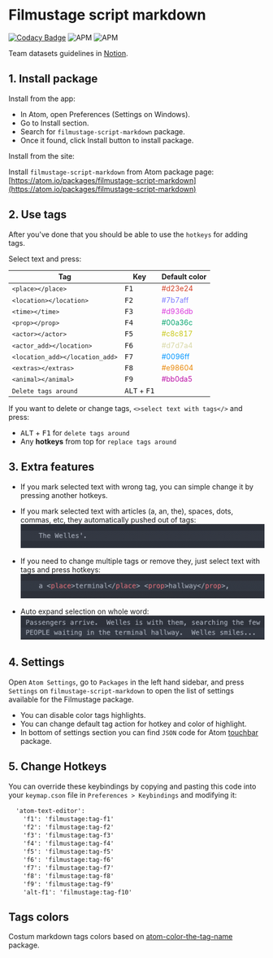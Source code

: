 # Filmustage script markdown
[![Codacy Badge](https://api.codacy.com/project/badge/Grade/277c5eb1aa1f497ca2878b697d682242)](https://www.codacy.com/app/filmustage/filmustage_script_markdown?utm_source=github.com&amp;utm_medium=referral&amp;utm_content=filmustage/filmustage_script_markdown&amp;utm_campaign=Badge_Grade)
![APM](https://img.shields.io/apm/v/filmustage-script-markdown.svg)
![APM](https://img.shields.io/apm/l/filmustage-script-markdown.svg)

Team datasets guidelines in [Notion](https://www.notion.so/filmustage/Datasets-Guidelines-5445b5559c8948d59e30b44b531f0dc4).

## 1. Install package
Install from the app:
-   In Atom, open Preferences (Settings on Windows).
-   Go to Install section.
-   Search for `filmustage-script-markdown` package.
-   Once it found, click Install button to install package.

Install from the site:

Install `filmustage-script-markdown` from Atom package page:  
[https://atom.io/packages/filmustage-script-markdown](https://atom.io/packages/filmustage-script-markdown)

## 2. Use tags
After you've done that you should be able to use the `hotkeys` for adding tags.

Select text and press:

| Tag                             | Key                            | Default color                              |
|---------------------------------|--------------------------------|--------------------------------------------|
| `<place></place>`               | <kbd>F1</kbd>                  | <span style="color:#d23e24">#d23e24</span> |
| `<location></location>`         | <kbd>F2</kbd>                  | <span style="color:#7b7aff">#7b7aff</span> |
| `<time></time>`                 | <kbd>F3</kbd>                  | <span style="color:#d936db">#d936db</span> |
| `<prop></prop>`                 | <kbd>F4</kbd>                  | <span style="color:#00a36c">#00a36c</span> |
| `<actor></actor>`               | <kbd>F5</kbd>                  | <span style="color:#c8c817">#c8c817</span> |
| `<actor_add></location>`        | <kbd>F6</kbd>                  | <span style="color:#d7d7a4">#d7d7a4</span> |
| `<location_add></location_add>` | <kbd>F7</kbd>                  | <span style="color:#0096ff">#0096ff</span> |
| `<extras></extras>`             | <kbd>F8</kbd>                  | <span style="color:#e98604">#e98604</span> |
| `<animal></animal>`             | <kbd>F9</kbd>                  | <span style="color:#bb0da5">#bb0da5</span> |
| `Delete tags around`            | <kbd>ALT</kbd> + <kbd>F1</kbd> | &nbsp;                                     |

If you want to delete or change tags, `<>select text with tags</>` and press:
-   <kbd>ALT</kbd> + <kbd>F1</kbd> for `delete tags around`
-   Any **hotkeys** from top for `replace tags around`

## 3. Extra features
-   If you mark selected text with wrong tag, you can simple change it by pressing another hotkeys.

-   If you mark selected text with articles (a, an, the), spaces, dots, commas, etc, they automatically pushed out of tags:  
![](img/samples_01.gif)

-   If you need to change multiple tags or remove they, just select text with tags and press hotkeys:  
![](img/samples_02.gif)

-   Auto expand selection on whole word:  
![](img/samples_03.gif)

## 4. Settings
Open `Atom Settings`, go to `Packages` in the left hand sidebar, and press `Settings` on `filmustage-script-markdown` to open the list of settings available for the Filmustage package.

-   You can disable color tags highlights.
-   You can change default tag action for hotkey and color of highlight.
-   In bottom of settings section you can find `JSON` code for Atom [touchbar](https://atom.io/packages/touchbar) package.

## 5. Change Hotkeys
You can override these keybindings by copying and pasting this code into your `keymap.cson` file in `Preferences > Keybindings` and modifying it:
```CSON
  'atom-text-editor':
    'f1': 'filmustage:tag-f1'
    'f2': 'filmustage:tag-f2'
    'f3': 'filmustage:tag-f3'
    'f4': 'filmustage:tag-f4'
    'f5': 'filmustage:tag-f5'
    'f6': 'filmustage:tag-f6'
    'f7': 'filmustage:tag-f7'
    'f8': 'filmustage:tag-f8'
    'f9': 'filmustage:tag-f9'   
    'alt-f1': 'filmustage:tag-f10'
```

## Tags colors
Costum markdown tags colors based on [atom-color-the-tag-name](https://github.com/jzmstrjp/atom-color-the-tag-name) package.
